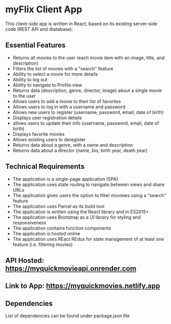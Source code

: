 # myFlix Client App
This client-side app is written in React, based on its existing server-side code (REST API and dtatabase).

## Essential Features
- Returns all movies to the user (each movie item with an image, title, and description)
- Filters the list of movies with a "search" feature
- Ability to select a movie for more details
- Ability to log out
- Ability to navigate to Profile view
- Returns data (description, genre, director, image) about a single movie to the user
- Allows users to add a movie to their list of favorites
- Allows users to log in with a username and password
- Allows new users to register (username, password, email, date of birth)
- Displays user registration details
- allows users to update their info (username, password, email, date of birth)
- Displays favorite movies
- Allows existing users to deregister
- Returns data about a genre, with a name and description
- Returns data about a director (name, bio, birth year, death year)



## Technical Requirements
- The application is a single-page application (SPA)
- The application uses state routing to navigate between views and share URLs
- The application gives users the option to filter moviews using a "search" feature
- The application uses Parcel as its build tool
- The application is written using the React library and in ES2015+
- The application uses Bootstrap as a UI library for styling and responsiveness
- The application contains function components
- The application is hosted online
- The application uses REact REdux for state management of at least one feature (i.e. filtering movies)

## API Hosted: https://myquickmovieapi.onrender.com

## Link to App: https://myquickmovies.netlify.app

## Dependencies

List of dependencies can be found under package.json file



